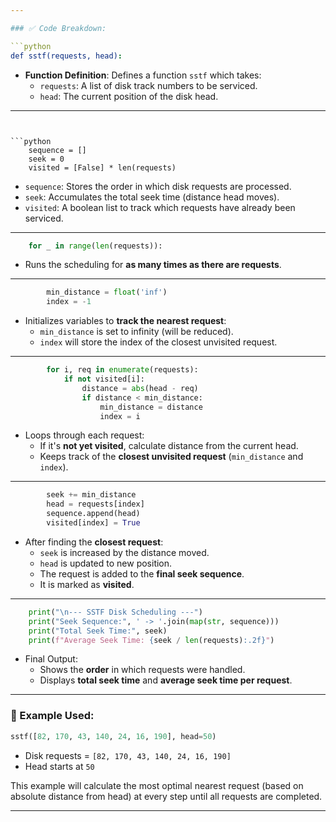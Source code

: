 ```yaml
---

### ✅ Code Breakdown:

```python
def sstf(requests, head):
```
- **Function Definition**: Defines a function `sstf` which takes:
  - `requests`: A list of disk track numbers to be serviced.
  - `head`: The current position of the disk head.

---
```


```python
    sequence = []
    seek = 0
    visited = [False] * len(requests)
```
- `sequence`: Stores the order in which disk requests are processed.
- `seek`: Accumulates the total seek time (distance head moves).
- `visited`: A boolean list to track which requests have already been serviced.

---

```python
    for _ in range(len(requests)):
```
- Runs the scheduling for **as many times as there are requests**.

---

```python
        min_distance = float('inf')
        index = -1
```
- Initializes variables to **track the nearest request**:
  - `min_distance` is set to infinity (will be reduced).
  - `index` will store the index of the closest unvisited request.

---

```python
        for i, req in enumerate(requests):
            if not visited[i]:
                distance = abs(head - req)
                if distance < min_distance:
                    min_distance = distance
                    index = i
```
- Loops through each request:
  - If it's **not yet visited**, calculate distance from the current head.
  - Keeps track of the **closest unvisited request** (`min_distance` and `index`).

---

```python
        seek += min_distance
        head = requests[index]
        sequence.append(head)
        visited[index] = True
```
- After finding the **closest request**:
  - `seek` is increased by the distance moved.
  - `head` is updated to new position.
  - The request is added to the **final seek sequence**.
  - It is marked as **visited**.

---

```python
    print("\n--- SSTF Disk Scheduling ---")
    print("Seek Sequence:", ' -> '.join(map(str, sequence)))
    print("Total Seek Time:", seek)
    print(f"Average Seek Time: {seek / len(requests):.2f}")
```
- Final Output:
  - Shows the **order** in which requests were handled.
  - Displays **total seek time** and **average seek time per request**.

---

### 🔹 Example Used:
```python
sstf([82, 170, 43, 140, 24, 16, 190], head=50)
```
- Disk requests = `[82, 170, 43, 140, 24, 16, 190]`
- Head starts at `50`

This example will calculate the most optimal nearest request (based on absolute distance from head) at every step until all requests are completed.

---
